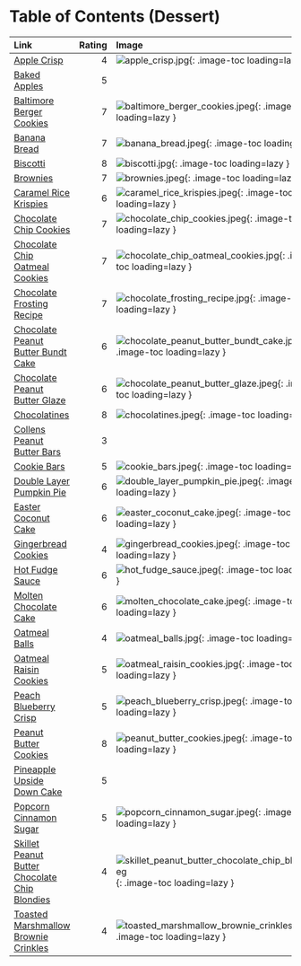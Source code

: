 # Table of Contents (Dessert)

| Link                                                                                                |   Rating | Image                                                                                                                                   |
|:----------------------------------------------------------------------------------------------------|---------:|:----------------------------------------------------------------------------------------------------------------------------------------|
| [Apple Crisp](./apple_crisp.md)                                                                     |        4 | ![apple_crisp.jpg](./apple_crisp.jpg){: .image-toc loading=lazy }                                                                       |
| [Baked Apples](./baked_apples.md)                                                                   |        5 | <!-- TODO: Capture image -->                                                                                                            |
| [Baltimore Berger Cookies](./baltimore_berger_cookies.md)                                           |        7 | ![baltimore_berger_cookies.jpeg](./baltimore_berger_cookies.jpeg){: .image-toc loading=lazy }                                           |
| [Banana Bread](./banana_bread.md)                                                                   |        7 | ![banana_bread.jpeg](./banana_bread.jpeg){: .image-toc loading=lazy }                                                                   |
| [Biscotti](./biscotti.md)                                                                           |        8 | ![biscotti.jpg](./biscotti.jpg){: .image-toc loading=lazy }                                                                             |
| [Brownies](./brownies.md)                                                                           |        7 | ![brownies.jpeg](./brownies.jpeg){: .image-toc loading=lazy }                                                                           |
| [Caramel Rice Krispies](./caramel_rice_krispies.md)                                                 |        6 | ![caramel_rice_krispies.jpeg](./caramel_rice_krispies.jpeg){: .image-toc loading=lazy }                                                 |
| [Chocolate Chip Cookies](./chocolate_chip_cookies.md)                                               |        7 | ![chocolate_chip_cookies.jpeg](./chocolate_chip_cookies.jpeg){: .image-toc loading=lazy }                                               |
| [Chocolate Chip Oatmeal Cookies](./chocolate_chip_oatmeal_cookies.md)                               |        7 | ![chocolate_chip_oatmeal_cookies.jpg](./chocolate_chip_oatmeal_cookies.jpg){: .image-toc loading=lazy }                                 |
| [Chocolate Frosting Recipe](./chocolate_frosting_recipe.md)                                         |        7 | ![chocolate_frosting_recipe.jpg](./chocolate_frosting_recipe.jpg){: .image-toc loading=lazy }                                           |
| [Chocolate Peanut Butter Bundt Cake](./chocolate_peanut_butter_bundt_cake.md)                       |        6 | ![chocolate_peanut_butter_bundt_cake.jpg](./chocolate_peanut_butter_bundt_cake.jpg){: .image-toc loading=lazy }                         |
| [Chocolate Peanut Butter Glaze](./chocolate_peanut_butter_glaze.md)                                 |        6 | ![chocolate_peanut_butter_glaze.jpeg](./chocolate_peanut_butter_glaze.jpeg){: .image-toc loading=lazy }                                 |
| [Chocolatines](./chocolatines.md)                                                                   |        8 | ![chocolatines.jpeg](./chocolatines.jpeg){: .image-toc loading=lazy }                                                                   |
| [Collens Peanut Butter Bars](./collens_peanut_butter_bars.md)                                       |        3 | <!-- TODO: Capture image -->                                                                                                            |
| [Cookie Bars](./cookie_bars.md)                                                                     |        5 | ![cookie_bars.jpeg](./cookie_bars.jpeg){: .image-toc loading=lazy }                                                                     |
| [Double Layer Pumpkin Pie](./double_layer_pumpkin_pie.md)                                           |        6 | ![double_layer_pumpkin_pie.jpeg](./double_layer_pumpkin_pie.jpeg){: .image-toc loading=lazy }                                           |
| [Easter Coconut Cake](./easter_coconut_cake.md)                                                     |        6 | ![easter_coconut_cake.jpeg](./easter_coconut_cake.jpeg){: .image-toc loading=lazy }                                                     |
| [Gingerbread Cookies](./gingerbread_cookies.md)                                                     |        4 | ![gingerbread_cookies.jpeg](./gingerbread_cookies.jpeg){: .image-toc loading=lazy }                                                     |
| [Hot Fudge Sauce](./hot_fudge_sauce.md)                                                             |        6 | ![hot_fudge_sauce.jpeg](./hot_fudge_sauce.jpeg){: .image-toc loading=lazy }                                                             |
| [Molten Chocolate Cake](./molten_chocolate_cake.md)                                                 |        6 | ![molten_chocolate_cake.jpeg](./molten_chocolate_cake.jpeg){: .image-toc loading=lazy }                                                 |
| [Oatmeal Balls](./oatmeal_balls.md)                                                                 |        4 | ![oatmeal_balls.jpg](./oatmeal_balls.jpg){: .image-toc loading=lazy }                                                                   |
| [Oatmeal Raisin Cookies](./oatmeal_raisin_cookies.md)                                               |        5 | ![oatmeal_raisin_cookies.jpg](./oatmeal_raisin_cookies.jpg){: .image-toc loading=lazy }                                                 |
| [Peach Blueberry Crisp](./peach_blueberry_crisp.md)                                                 |        5 | ![peach_blueberry_crisp.jpeg](./peach_blueberry_crisp.jpeg){: .image-toc loading=lazy }                                                 |
| [Peanut Butter Cookies](./peanut_butter_cookies.md)                                                 |        8 | ![peanut_butter_cookies.jpeg](./peanut_butter_cookies.jpeg){: .image-toc loading=lazy }                                                 |
| [Pineapple Upside Down Cake](./pineapple_upside_down_cake.md)                                       |        5 | <!-- TODO: Capture image -->                                                                                                            |
| [Popcorn Cinnamon Sugar](./popcorn_cinnamon_sugar.md)                                               |        5 | ![popcorn_cinnamon_sugar.jpeg](./popcorn_cinnamon_sugar.jpeg){: .image-toc loading=lazy }                                               |
| [Skillet Peanut Butter Chocolate Chip Blondies](./skillet_peanut_butter_chocolate_chip_blondies.md) |        4 | ![skillet_peanut_butter_chocolate_chip_blondies.jpeg](./skillet_peanut_butter_chocolate_chip_blondies.jpeg){: .image-toc loading=lazy } |
| [Toasted Marshmallow Brownie Crinkles](./toasted_marshmallow_brownie_crinkles.md)                   |        4 | ![toasted_marshmallow_brownie_crinkles.jpg](./toasted_marshmallow_brownie_crinkles.jpg){: .image-toc loading=lazy }                     |
